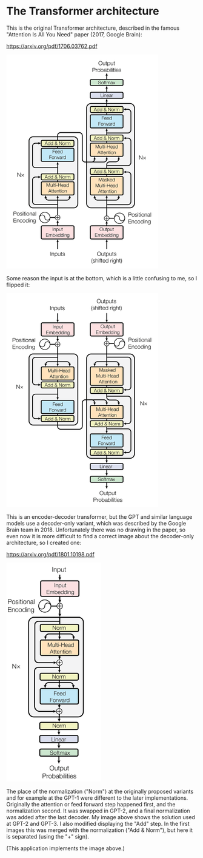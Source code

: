 # The Transformer architecture #

This is the original Transformer architecture, described in the famous "Attention Is All You Need" paper (2017, Google Brain):

https://arxiv.org/pdf/1706.03762.pdf

<img src="./images/original encoder-decoder transformer.png" width="400px">

Some reason the input is at the bottom, which is a little confusing to me, so I flipped it:

<img src="./images/original encoder-decoder transformer flipped.png" width="400px">

This is an encoder-decoder transformer, but the GPT and similar language models use a decoder-only variant, which was described by the Google Brain team in 2018. Unfortunately there was no drawing in the paper, so even now it is more difficult to find a correct image about the decoder-only architecture, so I created one: 

https://arxiv.org/pdf/1801.10198.pdf

<img src="./images/Decoder-only transformer flipped.png" width="250px">

The place of the normalization ("Norm") at the originally proposed variants and for example at the GPT-1 were different to the later implementations. Originally the attention or feed forward step happened first, and the normalization second. It was swapped in GPT-2, and a final normalization was added after the last decoder. My image above shows the solution used at GPT-2 and GPT-3. I also modified displaying the "Add" step. In the first images this was merged with the normalization ("Add & Norm"), but here it is separated (using the "+" sign).

(This application implements the image above.) 



